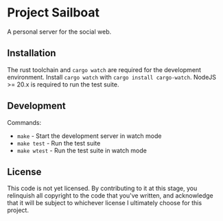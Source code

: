 # Project Sailboat

A personal server for the social web.

## Installation
The rust toolchain and `cargo watch` are required for the development environment. Install `cargo watch` with `cargo install cargo-watch`. NodeJS >= 20.x is required to run the test suite.

## Development
Commands:

* `make` - Start the development server in watch mode
* `make test` - Run the test suite
* `make wtest` - Run the test suite in watch mode


## License
This code is not yet licensed.
By contributing to it at this stage, you relinquish all copyright to the code that you've written,
and acknowledge that it will be subject to whichever license I ultimately choose for this project.

